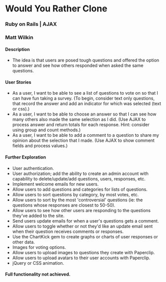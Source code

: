 # Would You Rather Clone

### Ruby on Rails | AJAX 

### Matt Wilkin

#### Description

* The idea is that users are posed tough questions and offered the option to answer and see how others responded when asked the same questions. 

#### User Stories

* As a user, I want to be able to see a list of questions to vote on so that I can have fun taking a survey. (To begin, consider text only questions, that record the answer and add an indicator for which was selected (text or css).)
* As a user, I want to be able to choose an answer so that I can see how many others also made the same selection as I did. (Use AJAX to process answer and return totals for each response. Hint: consider using group and count methods.)
* As a user, I want to be able to add a comment to a question to share my opinion about the selection that I made. (Use AJAX to show comment fields and process values.)


#### Further Exploration

* User authentication.
* User authorization; add the ability to create an admin account with capability to delete/update/add questions, users, responses, etc.
* Implement welcome emails for new users.
* Allow users to add questions and categories for lists of questions.
* Allow users to sort questions by category, by most votes, etc.
* Allow users to sort by the most 'controversial' questions (ie: the questions whose responses are closest to 50-50).
* Allow users to see how other users are responding to the questions they've added to the site.
* Send users update emails for when a user's questions gets a comment.
* Allow users to toggle whether or not they'd like an update email sent when their question receives comments or responses.
* Use the ChartKick gem to create graphs or charts of user responses or other data.
* Images for voting options.
* Allow users to upload images to questions they create with Paperclip.
* Allow users to upload avatars to their user accounts with Paperclip.
* jQuery or CSS animation.

#### Full functionality not achieved.

<!-- <tr>
  <td colspan="1"><%= question.answers.first %><br><%= question.answers.first.content %></td>
  <td colspan="2">OR<br><%= question.vote_count %></td>
  <td colspan="1"><%= question.answers.last.image %><br><%= question.answers.first.content %></td>
</tr> -->

